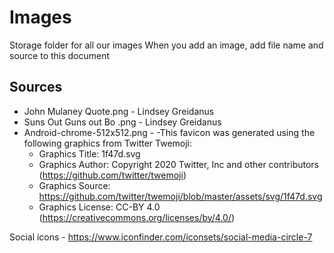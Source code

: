 # Images
Storage folder for all our images 
When you add an image, add file name and source to this document


## Sources

- John Mulaney Quote.png  - Lindsey Greidanus 
- Suns Out Guns out Bo .png - Lindsey Greidanus
- Android-chrome-512x512.png - 
    -This favicon was generated using the following graphics from Twitter Twemoji:
    - Graphics Title: 1f47d.svg
    - Graphics Author: Copyright 2020 Twitter, Inc and other contributors (https://github.com/twitter/twemoji)
    - Graphics Source: https://github.com/twitter/twemoji/blob/master/assets/svg/1f47d.svg
    - Graphics License: CC-BY 4.0 (https://creativecommons.org/licenses/by/4.0/)

Social icons - https://www.iconfinder.com/iconsets/social-media-circle-7
